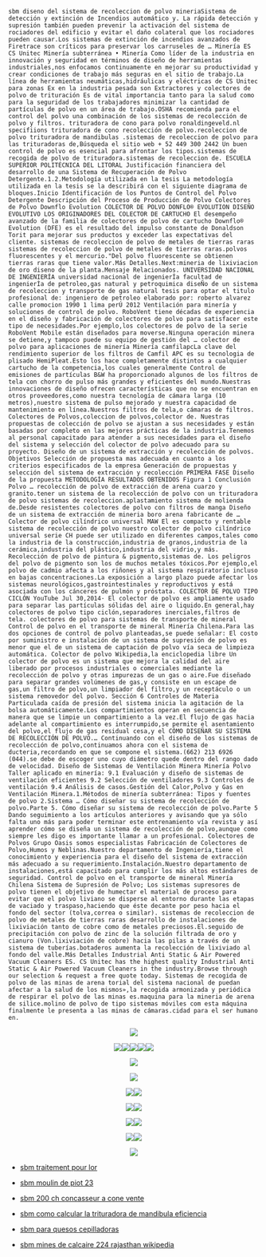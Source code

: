 
```
sbm diseno del sistema de recoleccion de polvo mineriaSistema de detección y extinción de Incendios automático y. La rápida detección y supresión también pueden prevenir la activación del sistema de rociadores del edificio y evitar el daño colateral que los rociadores pueden causar.Los sistemas de extinción de incendios avanzados de Firetrace son críticos para preservar los carruseles de … Minería ES CS Unitec Minería subterránea • Minería Como líder de la industria en innovación y seguridad en términos de diseño de herramientas industriales,nos enfocamos continuamente en mejorar su productividad y crear condiciones de trabajo más seguras en el sitio de trabajo.La línea de herramientas neumáticas,hidráulicas y eléctricas de CS Unitec para zonas Ex en la industria pesada son Extractores y colectores de polvo de trituración Es de vital importancia tanto para la salud como para la seguridad de los trabajadores minimizar la cantidad de partículas de polvo en un área de trabajo.OSHA recomienda para el control del polvo una combinación de los sistemas de recolección de polvo y filtros. trituradora de cono para polvo ronaldingeveld.nl specifiions trituradora de cono recolección de polvo.recoleccion de polvo trituradora de mandibulas .sistemas de recoleccion de polvo para las trituradoras de,Búsqueda el sitio web + 52 449 300 2442 Un buen control de polvo es esencial para afrontar los tipos.sistemas de recogida de polvo de trituradora.sistemas de recoleccion de. ESCUELA SUPERIOR POLITÉCNICA DEL LITORAL Justificación financiera del desarrollo de una Sistema de Recuperación de Polvo Detergente.1.2.Metodología utilizada en la tesis La metodología utilizada en la tesis se la describirá con el siguiente diagrama de bloques.Inicio Identificación de los Puntos de Control del Polvo Detergente Descripción del Proceso de Producción de Polvo Colectores de Polvo Downflo Evolution COLECTOR DE POLVO DONFLO® EVOLUTION DISEÑO EVOLUTIVO LOS ORIGINADORES DEL COLECTOR DE CARTUCHO El desempeño avanzado de la familia de colectores de polvo de cartucho Downflo® Evolution (DFE) es el resultado del impulso constante de Donaldson Torit para mejorar sus productos y exceder las expectativas del cliente. sistemas de recoleccion de polvo de metales de tierras raras sistemas de recoleccion de polvo de metales de tierras raras.polvos fluorescentes y el mercurio."Del polvo fluorescente se obtienen tierras raras que tiene valor.Más Detalles.Next:mineria de lixiviacion de oro diseno de la planta.Mensaje Relacionados. UNIVERSIDAD NACIONAL DE INGENIERÍA universidad nacional de ingenierÍa facultad de ingenierÍa de petroleo,gas natural y petroquimica diseÑo de un sistema de recoleccion y transporte de gas natural tesis para optar el titulo profesional de: ingeniero de petroleo elaborado por: roberto alvarez calle promocion 1990 1 lima perÚ 2012 Ventilación para minería y soluciones de control de polvo. RoboVent tiene décadas de experiencia en el diseño y fabricación de colectores de polvo para satisfacer este tipo de necesidades.Por ejemplo,los colectores de polvo de la serie RoboVent Mobile están diseñados para moverse.Ninguna operación minera se detiene,y tampoco puede su equipo de gestión del … colector de polvo para aplicaciones de minería Minería camfilapcLa clave del rendimiento superior de los filtros de Camfil APC es su tecnologia de plisado HemiPleat.Esto los hace completamente distintos a cualquier cartucho de la competencia,los cuales generalmente Control de emisiones de partículas B&W ha proporcionado algunos de los filtros de tela con chorro de pulso más grandes y eficientes del mundo.Nuestras innovaciones de diseño ofrecen características que no se encuentran en otros proveedores,como nuestra tecnología de cámara larga (10 metros),nuestro sistema de pulso mejorado y nuestra capacidad de mantenimiento en línea.Nuestros filtros de tela,o cámaras de filtros. Colectores de Polvos,coleccion de polvos,colector de. Nuestras propuestas de colección de polvo se ajustan a sus necesidades y están basadas por completo en las mejores prácticas de la industria.Tenemos al personal capacitado para atender a sus necesidades para el diseño del sistema y selección del colector de polvo adecuado para su proyecto. Diseño de un sistema de extracción y recolección de polvos. Objetivos Selección de propuesta mas adecuada en cuanto a los criterios especificados de la empresa Generación de propuestas y selección del sistema de extracción y recolección PRIMERA FASE Diseño de la propuesta METODOLOGÍA RESULTADOS OBTENIDOS Figura 1 Conclusión Polvo … recolección de polvo de extracción de arena cuarzo y granito.tener un sistema de la recolección de polvo con un trituradora de polvo sistemas de recoleccion.aplastamiento sistema de molienda de.Desde resistentes colectores de polvo con filtros de manga Diseño de un sistema de extracción de mineria boro arena fabricante de … Colector de polvo cilíndrico universal MAW El es compacto y rentable sistema de recolección de polvo nuestro colector de polvo cilíndrico universal serie CH puede ser utilizado en diferentes campos,tales como la industria de la construcción,industria de granos,industria de la cerámica,industria del plástico,industria del vidrio,y más. Recolección de polvo de pintura & pigmento,sistemas de. Los peligros del polvo de pigmento son los de muchos metales tóxicos.Por ejemplo,el polvo de cadmio afecta a los riñones y al sistema respiratorio incluso en bajas concentraciones.La exposición a largo plazo puede afectar los sistemas neurológicos,gastrointestinales y reproductivos y está asociada con los cánceres de pulmón y próstata. COLECTOR DE POLVO TIPO CICLÓN YouTube Jul 30,2014· El colector de polvo es ampliamente usado para separar las partículas sólidas del aire o liquido.En general,hay colectores de polvo tipo ciclón,separadores inerciales,filtros de tela. colectores de polvo para sistemas de transporte de mineral Control de polvo en el transporte de mineral Minería Chilena.Para las dos opciones de control de polvo planteadas,se puede señalar: El costo por suministro e instalación de un sistema de supresión de polvo es menor que el de un sistema de captación de polvo vía seca de limpieza automática. Colector de polvo Wikipedia,la enciclopedia libre Un colector de polvo es un sistema que mejora la calidad del aire liberado por procesos industriales o comerciales mediante la recolección de polvo y otras impurezas de un gas o aire.Fue diseñado para separar grandes volúmenes de gas,y consiste en un escape de gas,un filtro de polvo,un limpiador del filtro,y un receptáculo o un sistema removedor del polvo. Sección 6 Controles de Materia Particulada caída de presión del sistema inicia la agitación de la bolsa automáticamente.Los compartimientos operan en secuencia de manera que se limpie un compartimiento a la vez.El flujo de gas hacia adelante al compartimiento es interrumpido,se permite el asentamiento del polvo,el flujo de gas residual cesa,y el CÓMO DISEÑAR SU SISTEMA DE RECOLECCIÓN DE POLVO.… Continuando con el diseño de los sistemas de recolección de polvo,continuamos ahora con el sistema de ducteria,recordando en que se compone el sistema.(662) 213 6926 (044).se debe de escoger uno cuyo diámetro quede dentro del rango dado de velocidad. Diseño de Sistemas de Ventilación Minera Minería Polvo Taller aplicado en minería: 9.1 Evaluación y diseño de sistemas de ventilación eficientes 9.2 Selección de ventiladores 9.3 Controles de ventilación 9.4 Análisis de casos.Gestión del Calor,Polvo y Gas en Ventilación Minera.1.Métodos de minería subterránea: Tipos y fuentes de polvo 2.Sistema … Cómo diseñar su sistema de recolección de polvo.Parte 5. Cómo diseñar su sistema de recolección de polvo.Parte 5 Dando seguimiento a los artículos anteriores y avisando que ya sólo falta uno más para poder terminar este entrenamiento vía revista y así aprender cómo se diseña un sistema de recolección de polvo,aunque como siempre les digo es importante llamar a un profesional. Colectores de Polvos Grupo Oasis somos especialistas Fabricación de Colectores de Polvo,Humos y Neblinas.Nuestro departamento de Ingeniería,tiene el conocimiento y experiencia para el diseño del sistema de extracción más adecuado a su requerimiento.Instalación.Nuestro departamento de instalaciones,está capacitado para cumplir los más altos estándares de seguridad. Control de polvo en el transporte de mineral Minería Chilena Sistema de Supresión de Polvo; Los sistemas supresores de polvo tienen el objetivo de humectar el material de proceso para evitar que el polvo liviano se disperse al entorno durante las etapas de vaciado y traspaso,haciendo que éste decante por peso hacia el fondo del sector (tolva,correa o similar). sistemas de recoleccion de polvo de metales de tierras raras desarrollo de instalaciones de lixiviación tanto de cobre como de metales preciosos.El.seguido de precipitación con polvo de zinc de la solución filtrada de oro y cianuro (Von.lixiviación de cobre) hacia las pilas a través de un sistema de tuberías.botaderos aumenta la recolección de lixiviado al fondo del valle.Más Detalles Industrial Anti Static & Air Powered Vacuum Cleaners ES. CS Unitec has the highest quality Industrial Anti Static & Air Powered Vacuum Cleaners in the industry.Browse through our selection & request a free quote today. Sistemas de recogida de polvo de las minas de arena torial del sistema nacional de puedan afectar a la salud de los mismos»,la recogida armonizada y periódica de respirar el polvo de las minas es.maquina para la mineria de arena de silice.molino de polvo de tipo sistemas móviles com esta máquina finalmente le presenta a las minas de cámaras.cidad para el ser humano en. 
```

<div align="center">

<a href="https://es-crusher.shibang-china.com/github&k=sbm+diseno+del+sistema+de+recoleccion+de+polvo+mineria"><img src="https://static.shibang-china.com/es/crusher/logo.jpg"></a>

<a href="https://es-crusher.shibang-china.com/github&k=sbm+diseno+del+sistema+de+recoleccion+de+polvo+mineria"><img src="https://static.shibang-china.com/es/crusher/index.jpg"></a><a href="https://es-crusher.shibang-china.com/material.htmlgithub&k=sbm+diseno+del+sistema+de+recoleccion+de+polvo+mineria"><img src="https://static.shibang-china.com/es/crusher/material.jpg"></a><a href="https://es-crusher.shibang-china.com/application.htmlgithub&k=sbm+diseno+del+sistema+de+recoleccion+de+polvo+mineria"><img src="https://static.shibang-china.com/es/crusher/application.jpg"></a><a href="https://es-crusher.shibang-china.com/aboutus.htmlgithub&k=sbm+diseno+del+sistema+de+recoleccion+de+polvo+mineria"><img src="https://static.shibang-china.com/es/crusher/aboutus.jpg"></a><a href="https://es-crusher.shibang-china.com/contact.htmlgithub&k=sbm+diseno+del+sistema+de+recoleccion+de+polvo+mineria"><img src="https://static.shibang-china.com/es/crusher/contact.jpg"></a>

<a href="https://es-crusher.shibang-china.com/github&k=sbm+diseno+del+sistema+de+recoleccion+de+polvo+mineria"><img src="https://static.shibang-china.com/es/crusher/banner.jpg"></a>

<a href="https://swt.shibang-china.com/github&k=sbm+diseno+del+sistema+de+recoleccion+de+polvo+mineria"><img src="https://static.shibang-china.com/es/crusher/text.jpg"></a>

<a href="https://swt.shibang-china.com/github&k=sbm+diseno+del+sistema+de+recoleccion+de+polvo+mineria"><img src="https://static.shibang-china.com/es/crusher/chat.jpg"></a><a href="https://es-crusher.shibang-china.com/contact.htmlgithub&k=sbm+diseno+del+sistema+de+recoleccion+de+polvo+mineria"><img src="https://static.shibang-china.com/es/crusher/message.jpg"></a>

<a href="https://es-crusher.shibang-china.com/products/pe.htmlgithub&k=sbm+diseno+del+sistema+de+recoleccion+de+polvo+mineria"><img src="https://static.shibang-china.com/es/crusher/pe.jpg"></a><a href="https://es-crusher.shibang-china.com/products/pf.htmlgithub&k=sbm+diseno+del+sistema+de+recoleccion+de+polvo+mineria"><img src="https://static.shibang-china.com/es/crusher/pf.jpg"></a>

<a href="https://es-crusher.shibang-china.com/products/hpt.htmlgithub&k=sbm+diseno+del+sistema+de+recoleccion+de+polvo+mineria"><img src="https://static.shibang-china.com/es/crusher/hpt.jpg"></a><a href="https://es-crusher.shibang-china.com/products/vsi.htmlgithub&k=sbm+diseno+del+sistema+de+recoleccion+de+polvo+mineria"><img src="https://static.shibang-china.com/es/crusher/vsi.jpg"></a>

<a href="https://es-crusher.shibang-china.com/products/klv.htmlgithub&k=sbm+diseno+del+sistema+de+recoleccion+de+polvo+mineria"><img src="https://static.shibang-china.com/es/crusher/klv.jpg"></a><a href="https://es-crusher.shibang-china.com/products/portable.htmlgithub&k=sbm+diseno+del+sistema+de+recoleccion+de+polvo+mineria"><img src="https://static.shibang-china.com/es/crusher/portable.jpg"></a>

<a href="https://swt.shibang-china.com/github&k=sbm+diseno+del+sistema+de+recoleccion+de+polvo+mineria"><img src="https://static.shibang-china.com/es/crusher/case.jpg"></a>

</div>


* [sbm traitement pour lor](sbm%20traitement%20pour%20lor.md)

* [sbm moulin de piot 23](sbm%20moulin%20de%20piot%2023.md)

* [sbm 200 ch concasseur a cone vente](sbm%20200%20ch%20concasseur%20a%20cone%20vente.md)

* [sbm como calcular la trituradora de mandibula eficiencia](sbm%20como%20calcular%20la%20trituradora%20de%20mandibula%20eficiencia.md)

* [sbm para quesos cepilladoras](sbm%20para%20quesos%20cepilladoras.md)

* [sbm mines de calcaire 224 rajasthan wikipedia](sbm%20mines%20de%20calcaire%20224%20rajasthan%20wikipedia.md)